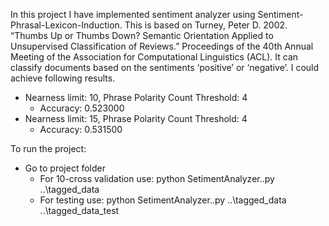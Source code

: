 In this project I have implemented sentiment analyzer using Sentiment-Phrasal-Lexicon-Induction.
This is based on Turney, Peter D. 2002. “Thumbs Up or Thumbs Down? Semantic Orientation Applied to Unsupervised Classification of Reviews.” Proceedings of the 40th Annual Meeting of the Association for Computational Linguistics (ACL).
It can classify documents based on the sentiments ‘positive’ or ‘negative’. I could achieve following results.

* Nearness limit: 10, Phrase Polarity Count Threshold: 4
    * Accuracy: 0.523000
* Nearness limit: 15, Phrase Polarity Count Threshold: 4
    * Accuracy: 0.531500
    
 To run the project:
 * Go to project folder
    * For 10-cross validation use: python SetimentAnalyzer..py ..\tagged_data
    * For testing use: python SetimentAnalyzer..py ..\tagged_data ..\tagged_data_test
